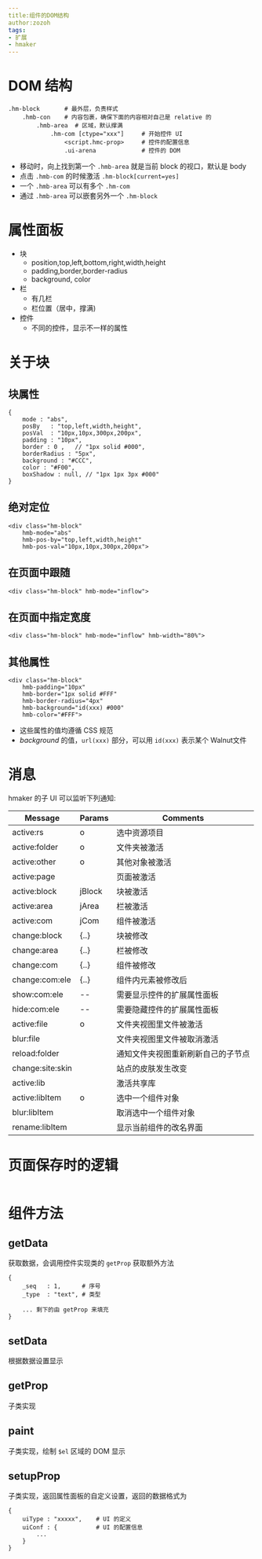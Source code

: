 ```yaml
---
title:组件的DOM结构
author:zozoh
tags:
- 扩展
- hmaker
---
```


# DOM 结构

```
.hm-block       # 最外层，负责样式
    .hmb-con    # 内容包裹，确保下面的内容相对自己是 relative 的
        .hmb-area  # 区域，默认撑满 
            .hm-com [ctype="xxx"]     # 开始控件 UI
                <script.hmc-prop>     # 控件的配置信息
                .ui-arena             # 控件的 DOM
```

* 移动时，向上找到第一个 `.hmb-area`  就是当前 block 的视口，默认是 body
* 点击 `.hmb-com` 的时候激活 `.hm-block[current=yes]`
* 一个 `.hmb-area` 可以有多个 `.hm-com`
* 通过 `.hmb-area` 可以嵌套另外一个 `.hm-block`

# 属性面板

* 块
    * position,top,left,bottom,right,width,height
    * padding,border,border-radius 
    * background, color
* 栏
    * 有几栏
    * 栏位置（居中，撑满)
* 控件
    * 不同的控件，显示不一样的属性

# 关于块

## 块属性

```
{
    mode : "abs",
    posBy   : "top,left,width,height",
    posVal  : "10px,10px,300px,200px",
    padding : "10px",
    border : 0 ,   // "1px solid #000",
    borderRadius : "5px",
    background : "#CCC",
    color : "#F00",
    boxShadow : null, // "1px 1px 3px #000"
}
```

## 绝对定位

```
<div class="hm-block"
    hmb-mode="abs"
    hmb-pos-by="top,left,width,height"
    hmb-pos-val="10px,10px,300px,200px">
```

## 在页面中跟随

```
<div class="hm-block" hmb-mode="inflow">
```

## 在页面中指定宽度

```
<div class="hm-block" hmb-mode="inflow" hmb-width="80%">
```

## 其他属性

```
<div class="hm-block"
    hmb-padding="10px"
    hmb-border="1px solid #FFF"
    hmb-border-radius="4px"
    hmb-background="id(xxx) #000"
    hmb-color="#FFF">
```
* 这些属性的值均遵循 CSS 规范
* *background* 的值，`url(xxx)` 部分，可以用 `id(xxx)` 表示某个 Walnut文件

# 消息

hmaker 的子 UI 可以监听下列通知:

 Message         | Params        | Comments 
-----------------|---------------|----------
active:rs        | o             | 选中资源项目
active:folder    | o             | 文件夹被激活
active:other     | o             | 其他对象被激活
active:page      |               | 页面被激活
active:block     | jBlock        | 块被激活
active:area      | jArea         | 栏被激活
active:com       | jCom          | 组件被激活
change:block     | {..}          | 块被修改
change:area      | {..}          | 栏被修改
change:com       | {..}          | 组件被修改
change:com:ele   | {..}          | 组件内元素被修改后
show:com:ele     | --            | 需要显示控件的扩展属性面板
hide:com:ele     | --            | 需要隐藏控件的扩展属性面板
active:file      | o             | 文件夹视图里文件被激活
blur:file        |               | 文件夹视图里文件被取消激活
reload:folder    |               | 通知文件夹视图重新刷新自己的子节点
change:site:skin |               | 站点的皮肤发生改变
active:lib       |               | 激活共享库
active:libItem   | o             | 选中一个组件对象
blur:libItem     |               | 取消选中一个组件对象
rename:libItem   |               | 显示当前组件的改名界面



# 页面保存时的逻辑

```

```

# 组件方法

## getData

获取数据，会调用控件实现类的 `getProp` 获取额外方法

```
{
    _seq   : 1,      # 序号
    _type  : "text", # 类型
    
    ... 剩下的由 getProp 来填充
}
```

## setData

根据数据设置显示

## getProp

子类实现

## paint

子类实现，绘制 `$el` 区域的 DOM 显示

## setupProp

子类实现，返回属性面板的自定义设置，返回的数据格式为

```
{
    uiType : "xxxxx",    # UI 的定义
    uiConf : {           # UI 的配置信息
        ...
    }
}
```



